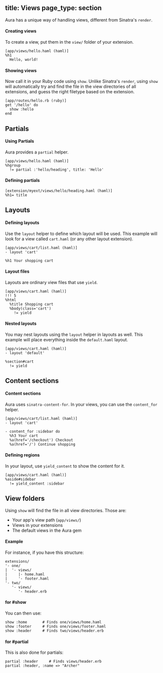 title: Views
page_type: section
--
Aura has a unique way of handling views, different from Sinatra's `render`.

#### Creating views
To create a view, put them in the `view/` folder of your extension.

    [app/views/hello.haml (haml)]
    %h1
      Hello, world!

#### Showing views
Now call it in your Ruby code using `show`.
Unlike Sinatra's `render`, using `show` will automatically try and find the file
in the view directories of all extensions, and guess the right filetype based
on the extension.

    [app/routes/hello.rb (ruby)]
    get '/hello' do
      show :hello
    end

## Partials

#### Using Partials
Aura provides a `partial` helper.

    [app/views/hello.haml (haml)]
    %hgroup
      != partial :'hello/heading', title: 'Hello'

#### Defining partials
    [extension/myext/views/hello/heading.haml (haml)]
    %h1= title

## Layouts

#### Defining layouts
Use the `layout` helper to define which layout will be used. This example will look for
a view called `cart.haml` (or any other layout extension).

    [app/views/cart/list.haml (haml)]
    - layout 'cart'

    %h1 Your shopping cart

#### Layout files
Layouts are ordinary view files that use `yield`.

    [app/views/cart.haml (haml)]
    !!! 5
    %html
      %title Shopping cart
      %body(class='cart')
        != yield

#### Nested layouts
You may nest layouts using the `layout` helper in layouts as well. This example
will place everything inside the `default.haml` layout.

    [app/views/cart.haml (haml)]
    - layout 'default'

    %section#cart
      != yield
    
## Content sections

#### Content sections
Aura uses `sinatra-content-for`. In your views, you can use the `content_for` helper.

    [app/views/cart/list.haml (haml)]
    - layout 'cart'

    - content_for :sidebar do
      %h3 Your cart
      %a(href='/checkout') Checkout
      %a(href='/') Continue shopping

#### Defining regions
In your layout, use `yield_content` to show the content for it.

    [app/views/cart.haml (haml)]
    %aside#sidebar
      != yield_content :sidebar


## View folders

Using `show` will find the file in all view directories. Those are:

 - Your app's view path (`app/views/`)
 - Views in your extensions
 - The default views in the Aura gem

#### Example
For instance, if you have this structure:

    extensions/
    '- one/
    |  '- views/
    |     |- home.haml
    |     '- footer.haml
    '- two/
       '- views/
          '- header.erb

#### for #show
You can then use:

    show :home       # Finds one/views/home.haml
    show :footer     # Finds one/views/footer.haml
    show :header     # Finds two/views/header.erb

#### for #partial
This is also done for partials:

    partial :header     # Finds views/header.erb
    partial :header, :name => "Archer"
